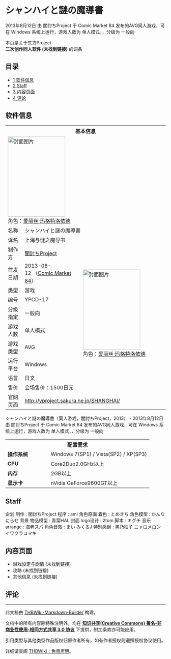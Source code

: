 # シャンハイと謎の魔導書

<!-- source html: G:\repos\THBWiki-Markdown-Builder\THBWikiMarkdown\Temp\main\6\6e\ns0%3A%E3%82%B7%E3%83%A3%E3%83%B3%E3%83%8F%E3%82%A4%E3%81%A8%E8%AC%8E%E3%81%AE%E9%AD%94%E5%B0%8E%E6%9B%B8.html -->

2013年8月12日 由 闇討ちProject 于 Comic Market 84 发布的AVG同人游戏，可在 Windows 系统上运行，游戏人数为 单人模式，，分级为 一般向

本页是关于东方Project  
 **二次创作同人软件 (未找到链接)** 的词条

## 目录

- [1 软件信息](#软件信息)
- [2 Staff](#Staff)
- [3 内容页面](#内容页面)
- [4 评论](#评论)





## 软件信息

<table><tbody><tr><th colspan="3">基本信息</th></tr><tr><td class="cover-artwork-mobile" colspan="2"><a href="./文件-シャンハイと謎の魔導書封面.png.md" class="image" title="封面图片"><img alt="封面图片" src="https://upload.thwiki.cc/thumb/9/97/%E3%82%B7%E3%83%A3%E3%83%B3%E3%83%8F%E3%82%A4%E3%81%A8%E8%AC%8E%E3%81%AE%E9%AD%94%E5%B0%8E%E6%9B%B8%E5%B0%81%E9%9D%A2.png/180px-%E3%82%B7%E3%83%A3%E3%83%B3%E3%83%8F%E3%82%A4%E3%81%A8%E8%AC%8E%E3%81%AE%E9%AD%94%E5%B0%8E%E6%9B%B8%E5%B0%81%E9%9D%A2.png" decoding="async" loading="lazy" width="180" height="252" srcset="https://upload.thwiki.cc/thumb/9/97/%E3%82%B7%E3%83%A3%E3%83%B3%E3%83%8F%E3%82%A4%E3%81%A8%E8%AC%8E%E3%81%AE%E9%AD%94%E5%B0%8E%E6%9B%B8%E5%B0%81%E9%9D%A2.png/269px-%E3%82%B7%E3%83%A3%E3%83%B3%E3%83%8F%E3%82%A4%E3%81%A8%E8%AC%8E%E3%81%AE%E9%AD%94%E5%B0%8E%E6%9B%B8%E5%B0%81%E9%9D%A2.png 1.5x, https://upload.thwiki.cc/9/97/%E3%82%B7%E3%83%A3%E3%83%B3%E3%83%8F%E3%82%A4%E3%81%A8%E8%AC%8E%E3%81%AE%E9%AD%94%E5%B0%8E%E6%9B%B8%E5%B0%81%E9%9D%A2.png 2x" data-file-width="293" data-file-height="411"></a><div class="cover-char">角色：<a href="./爱丽丝·玛格特洛依德.md" title="爱丽丝·玛格特洛依德">爱丽丝·玛格特洛依德</a></div></td>
</tr><tr><td class="label">名称</td><td colspan="2"> シャンハイと謎の魔導書 </td></tr><tr><td class="label">译名</td><td colspan="2"> 上海与谜之魔导书 </td></tr><tr><td class="label">制作方</td><td><a href="./闇討ちProject.md" title="闇討ちProject">闇討ちProject</a></td><td class="cover-artwork" rowspan="9" style="min-width:252px;"><a href="./文件-シャンハイと謎の魔導書封面.png.md" class="image" title="封面图片"><img alt="封面图片" src="https://upload.thwiki.cc/thumb/9/97/%E3%82%B7%E3%83%A3%E3%83%B3%E3%83%8F%E3%82%A4%E3%81%A8%E8%AC%8E%E3%81%AE%E9%AD%94%E5%B0%8E%E6%9B%B8%E5%B0%81%E9%9D%A2.png/180px-%E3%82%B7%E3%83%A3%E3%83%B3%E3%83%8F%E3%82%A4%E3%81%A8%E8%AC%8E%E3%81%AE%E9%AD%94%E5%B0%8E%E6%9B%B8%E5%B0%81%E9%9D%A2.png" decoding="async" loading="lazy" width="180" height="252" srcset="https://upload.thwiki.cc/thumb/9/97/%E3%82%B7%E3%83%A3%E3%83%B3%E3%83%8F%E3%82%A4%E3%81%A8%E8%AC%8E%E3%81%AE%E9%AD%94%E5%B0%8E%E6%9B%B8%E5%B0%81%E9%9D%A2.png/269px-%E3%82%B7%E3%83%A3%E3%83%B3%E3%83%8F%E3%82%A4%E3%81%A8%E8%AC%8E%E3%81%AE%E9%AD%94%E5%B0%8E%E6%9B%B8%E5%B0%81%E9%9D%A2.png 1.5x, https://upload.thwiki.cc/9/97/%E3%82%B7%E3%83%A3%E3%83%B3%E3%83%8F%E3%82%A4%E3%81%A8%E8%AC%8E%E3%81%AE%E9%AD%94%E5%B0%8E%E6%9B%B8%E5%B0%81%E9%9D%A2.png 2x" data-file-width="293" data-file-height="411"></a><div class="cover-char">角色：<a href="./爱丽丝·玛格特洛依德.md" title="爱丽丝·玛格特洛依德">爱丽丝·玛格特洛依德</a></div></td>
</tr><tr><td class="label">首发日期</td><td>2013-08-12&#160;（<a href="/展会作品列表?e=Comic+Market%2384">Comic Market 84</a>）</td></tr><tr><td class="label">类型</td><td>游戏</td></tr><tr><td class="label">编号</td><td>YPCD-17</td></tr><tr><td class="label">分级指定</td><td>一般向</td></tr><tr><td class="label">游戏人数</td><td>单人模式</td></tr><tr><td class="label">游戏类型</td><td>AVG</td></tr><tr><td class="label">运行平台</td><td>Windows</td></tr><tr><td class="label">语言</td><td>日文</td></tr><tr><td class="label">售价</td><td>会场售价：1500日元</td></tr>
<tr><td class="label">官网页面</td><td colspan="2"><a rel="nofollow" class="external free" href="http://yproject.sakura.ne.jp/SHANGHAI/">http://yproject.sakura.ne.jp/SHANGHAI/</a></td></tr></tbody></table>

シャンハイと謎の魔導書（同人游戏，闇討ちProject，2013） - 2013年8月12日 由 闇討ちProject 于 Comic Market 84 发布的AVG同人游戏，可在 Windows 系统上运行，游戏人数为 单人模式，，分级为 一般向
  
  

  


<table>
<tbody><tr><th colspan="2">配置需求</th></tr>
<tr><td style="width:120px;padding-left:7px;"><b>操作系统</b></td><td>Windows 7(SP1) / Vista(SP2) / XP(SP3)</td></tr><tr><td style="width:120px;padding-left:7px;"><b>CPU</b></td><td>Core2Duo2.0GHz以上</td></tr><tr><td style="width:120px;padding-left:7px;"><b>内存</b></td><td>2GB以上</td></tr><tr><td style="width:120px;padding-left:7px;"><b>显示卡</b></td><td>nVidia GeForce9600GT以上</td></tr>
</tbody></table>



## Staff
企划 制作
: 闇討ちProject
程序
: ami
角色原画 着色
: とめきち
角色模型
: かんなにらせ
背景 物品模型
: 青葉HAL
封面 logo设计
: 2tom
脚本
: キグチ
音乐arrange
: 海老スパ
角色音效
: まい 	みくるJ
特别感谢
: 黒乃柚子 	ニャロメロン 	イワクラコマキ


## 内容页面
- 游戏设定与剧情 (未找到链接)
- 攻略 (未找到链接)
- 其他信息 (未找到链接)


## 评论




---

此文档由 [THBWiki-Markdown-Builder](https://github.com/Delsin-Yu/THBWiki-Markdown-Builder) 构建。

文档中的所有内容除特殊注明外，均在 [**知识共享(Creative Commons) 署名-非商业性使用-相同方式共享 3.0 协议**](https://creativecommons.org/licenses/by-sa/3.0/deed.zh-hans) 下提供，附加条款亦可能应用。

引用类型与其他类型作品版权归原作者所有，如有作者授权则遵照授权协议使用。

详细请查阅 [THBWiki：免责声明](https://thbwiki.cc/THBWiki:%E5%85%8D%E8%B4%A3%E5%A3%B0%E6%98%8E)。


